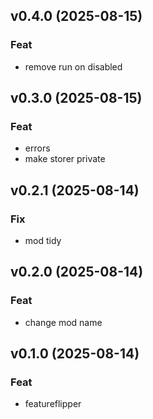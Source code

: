 ## v0.4.0 (2025-08-15)

### Feat

- remove run on disabled

## v0.3.0 (2025-08-15)

### Feat

- errors
- make storer private

## v0.2.1 (2025-08-14)

### Fix

- mod tidy

## v0.2.0 (2025-08-14)

### Feat

- change mod name

## v0.1.0 (2025-08-14)

### Feat

- featureflipper
